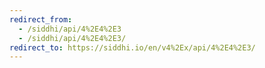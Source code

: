 ```yaml
---
redirect_from:
  - /siddhi/api/4%2E4%2E3
  - /siddhi/api/4%2E4%2E3/
redirect_to: https://siddhi.io/en/v4%2Ex/api/4%2E4%2E3/
---
```



